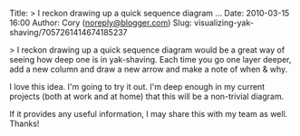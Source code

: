 Title: &gt; I reckon drawing up a quick sequence diagram ...
Date: 2010-03-15 16:00
Author: Cory (noreply@blogger.com)
Slug: visualizing-yak-shaving/7057261414674185237

\> I reckon drawing up a quick sequence diagram would be a great way of
seeing how deep one is in yak-shaving. Each time you go one layer
deeper, add a new column and draw a new arrow and make a note of when &
why.  
  
I love this idea. I'm going to try it out. I'm deep enough in my current
projects (both at work and at home) that this will be a non-trivial
diagram.  
  
If it provides any useful information, I may share this with my team as
well. Thanks!

